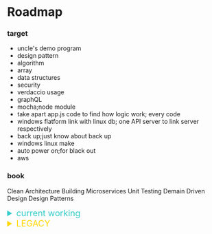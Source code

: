# Roadmap

### target

- uncle's demo program
- design pattern
- algorithm
- array
- data structures
- security
- verdaccio usage
- graphQL
- mocha;node module 
- take apart app.js code to find how logic work; every code
- windows flatform link with linux db; one API server to link server respectively
- back up;just know about back up 
- windows linux make 
- auto power on;for black out
- aws

### book

Clean Architecture
Building Microservices
Unit Testing
Demain Driven Design
Design Patterns

<details><summary style="color: rgb(51, 204, 201); font-size:1.25rem">current working</summary>

<details><summary>uncles's demo program</summary>

- link with Django and c program

</details>

</details>


<details><summary style="color:gold; font-size:1.25rem;">LEGACY</summary>

<details><summary></summary>

</details>

</details>